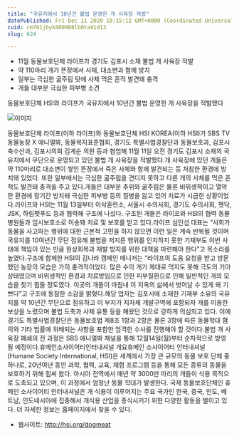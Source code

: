 ```yaml
---
title: "국유지에서 10년간 불법 운영한 개 사육장 적발"
datePublished: Fri Dec 11 2020 18:15:12 GMT+0000 (Coordinated Universal Time)
cuid: cm701jbyk000908lb0ta91d13
slug: 624

---
```



- 11월 동물보호단체 라이프가 경기도 김포시 소재 불법 개 사육장 적발
- 약 110마리 개가 뜬장에서 사체, 대소변과 함께 방치
- 일부는 극심한 굶주림 탓에 사체 먹은 흔적 발견돼 충격
- 개들 대부분 극심한 피부병 소견

동물보호단체 HSI와 라이프가 국유지에서 10년간 불법 운영한 개 사육장을 적발했다

![이미지](https://cdn.hashnode.com/res/hashnode/image/upload/v1739251665939/10852a8e-8ea3-4b16-b879-9156f9a18ce9.jpeg)

동물보호단체 라이프(이하 라이프)와 동물보호단체 HSI KOREA(이하 HSI)가 SBS TV 동물농장 X 애니멀봐, 동물복지표준협회, 경기도 특별사법경찰단과 동물보호과, 김포시 축수산과, 김포시의회 김계순 의원 등과 협업해 11월 11일 오전 경기도 김포시 소재의 국유지에서 무단으로 운영되고 있던 불법 개 사육장을 적발했다.개 사육장에 있던 개들은 약 110마리로 대소변이 쌓인 뜬장에서 죽은 사체와 함께 발견되는 등 처참한 환경에 방치돼 있었다. 또한 일부에서는 극심한 굶주림을 견디지 못하고 다른 개의 사체를 먹은 흔적도 발견돼 충격을 주고 있다.개들은 대부분 추위와 굶주림은 물론 비위생적이고 열악한 환경에 장기간 방치돼 극심한 피부병 등의 질병을 앓고 있어 치료가 시급한 상황이었다.라이프와 HSI는 11월 13일부터 이삭훈련소, 서울시 수의사회, 경기도 수의사회, 펫닥, JSK, 하림펫푸드 등과 협력해 구조에 나섰다. 구조된 개들은 라이프와 HSI의 협력 동물병원들과 임시보호소로 이송돼 치료 및 보호를 받고 있다.라이프 심인섭 대표는 “사회가 동물을 사고파는 행위에 대한 근본적 고민을 하지 않으면 이런 일은 계속 반복될 것이며 국유지를 10여년간 무단 점유해 불법을 저지른 행위를 인지하지 못한 기재부도 이번 사태에 책임이 있는 만큼 원상회복과 재발 방지를 위한 대책을 마련해야 한다”고 목소리를 높였다.구조에 함께한 HSI의 김나라 캠페인 매니저는 “라이프의 도움 요청을 받고 방문했던 농장의 모습은 가히 충격적이었다. 많은 수의 개가 제대로 먹지도 못해 극도의 기아 상태였으며 비위생적인 환경과 치료방임으로 인한 피부질환으로 인해 일반적인 개의 모습을 찾기 힘들 정도였다. 이곳의 개들이 마침내 이 지옥의 삶에서 벗어날 수 있게 돼 기쁘다”고 구조에 동참한 소감을 밝혔다.해당 업자는 김포시에 소재한 기재부 소유의 국유지를 약 10년간 무단으로 점유하고 이 부지가 지자체 개발구역에 포함되자 개를 이용한 보상을 노렸으며 불법 도축과 사체 유통 등을 해왔던 것으로 강하게 의심되고 있다. 이에 경기도 특별사법경찰단은 동물보호법 제8조 1항과 2항은 물론 3항에 따른 동물학대 혐의와 기타 법률에 위배되는 사항을 포함한 엄격한 수사를 진행해야 할 것이다.불법 개 사육장 폐쇄의 전 과정은 SBS 애니멀봐 채널을 통해 12월14일(월)부터 순차적으로 방영될 예정이다.휴메인소사이어티인터내셔널 개요휴메인 소사이어티 인터내셔널(Humane Society International, HSI)은 세계에서 가장 큰 규모의 동물 보호 단체 중 하나로, 20년여년 동안 과학, 협력, 교육, 체험 프로그램 등을 통해 모든 종류의 동물을 보호하기 위해 힘써 왔다. 아시아 전역에서 매년 약 3000만 마리의 개들이 식용 목적으로 도축되고 있으며, 이 과정에서 엄청난 동물 학대가 발생한다. 국제 동물보호단체인 휴메인 소사이어티 인터내셔널은 개 식용이 이루어지는 주요 국가인 한국, 중국, 인도, 베트남, 인도네시아에 집중해서 개식용 산업을 종식시키기 위한 다양한 활동을 벌이고 있다. 더 자세한 정보는 홈페이지에서 찾을 수 있다.

- 웹사이트: http://hsi.org/dogmeat